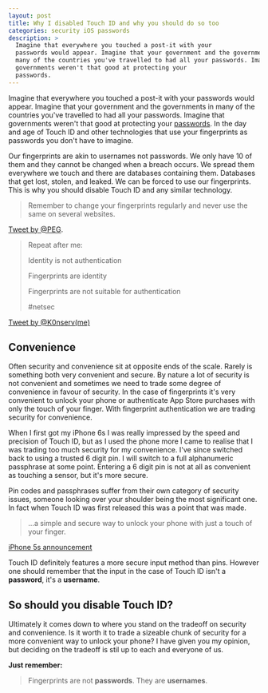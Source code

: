 ```yaml
---
layout: post
title: Why I disabled Touch ID and why you should do so too
categories: security iOS passwords
description: >
  Imagine that everywhere you touched a post-it with your
  passwords would appear. Imagine that your government and the governments in
  many of the countries you've travelled to had all your passwords. Imagine that
  governments weren't that good at protecting your
  passwords.
---
```


Imagine that everywhere you touched a post-it with your
passwords would appear. Imagine that your government and the governments in
many of the countries you've travelled to had all your passwords. Imagine that
governments weren't that good at protecting your
[passwords](http://www.theregister.co.uk/2016/04/07/philippine_voter_data_breach/).
In the day and age of Touch ID and other technologies that use your fingerprints as
passwords you don't have to imagine.

Our fingerprints are akin to usernames not passwords. We only have 10 of them and they cannot be changed when a breach occurs. We spread
them everywhere we touch and there are databases containing them. Databases that get lost,
stolen, and leaked. We can be forced to use our fingerprints.
This is why you should disable Touch ID and any similar technology.

> Remember to change your fingerprints regularly and never use the same on several websites.

[Tweet by @PEG](https://twitter.com/pegobry/status/719381585586479105).

> Repeat after me:
>
>
> Identity is not authentication
>
> Fingerprints are identity
>
> Fingerprints are not suitable for authentication
>
>
> #netsec

[Tweet by @K0nserv(me)](https://twitter.com/K0nserv/status/697826270340636672)

## Convenience

Often security and convenience sit at opposite ends of the scale. Rarely is something both very
convenient and secure. By nature a lot of security is not convenient and sometimes we need to trade
some degree of convenience in favour of security. In the case of fingerprints it's very convenient to
unlock your phone or authenticate App Store purchases with only the touch of your finger. With fingerprint
authentication we are trading security for convenience.

When I first got my iPhone 6s I was really impressed by the speed
and precision of Touch ID, but as I used the phone more I came to realise that I was trading too much security
for my convenience. I've since switched back to using a trusted 6 digit pin. I will switch to a full alphanumeric
passphrase at some point. Entering a 6 digit pin is not at all as convenient as touching a sensor, but it's more
secure.

Pin codes and passphrases suffer from their own category of security issues, someone looking over your shoulder
being the most significant one. In fact when Touch ID was first released this was a point that was made.

> ...a simple and secure way to unlock your phone with just a touch of your finger.

[iPhone 5s announcement](https://www.apple.com/pr/library/2013/09/10Apple-Announces-iPhone-5s-The-Most-Forward-Thinking-Smartphone-in-the-World.html)

Touch ID definitely features a more secure input method than pins. However one should remember that
the input in the case of Touch ID isn't a **password**, it's a **username**.

## So should you disable Touch ID?

Ultimately it comes down to where you stand on the tradeoff on security and convenience. Is it
worth it to trade a sizeable chunk of security for a more convenient way to unlock your phone?
I have given you my opinion, but deciding on the tradeoff is stil up to each and everyone of us.

**Just remember:**

> Fingerprints are not **passwords**. They are **usernames**.
